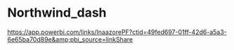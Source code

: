 # Northwind_dash
https://app.powerbi.com/links/InaazorePF?ctid=49fed697-01ff-42d6-a5a3-6e65ba70d89e&amp;pbi_source=linkShare
